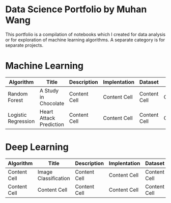 # Data Science Portfolio by Muhan Wang
This portfolio is a compilation of notebooks which I created for data analysis or for exploration of machine learning algorithms. A separate category is for separate projects.


# Machine Learning

|   Algorithm   |     Title     |  Description  | Implentation  |    Dataset    |    Status    |
| ------------- | ------------- | ------------- | ------------- | ------------- | ------------- |
| Random Forest  | A Study in Chocolate  | Content Cell  | Content Cell  | Content Cell  | Complete  |
| Logistic Regression  | Heart Attack Prediction  | Content Cell  | Content Cell  | Content Cell  | Complete  |


# Deep Learning

|   Algorithm   |     Title     |  Description  | Implentation  |    Dataset    |    Status    |
| ------------- | ------------- | ------------- | ------------- | ------------- | ------------- |
| Content Cell  | Image Classification  | Content Cell  | Content Cell  | Content Cell  | In progress  |
| Content Cell  | Content Cell  | Content Cell  | Content Cell  | Content Cell  | In progress  |

